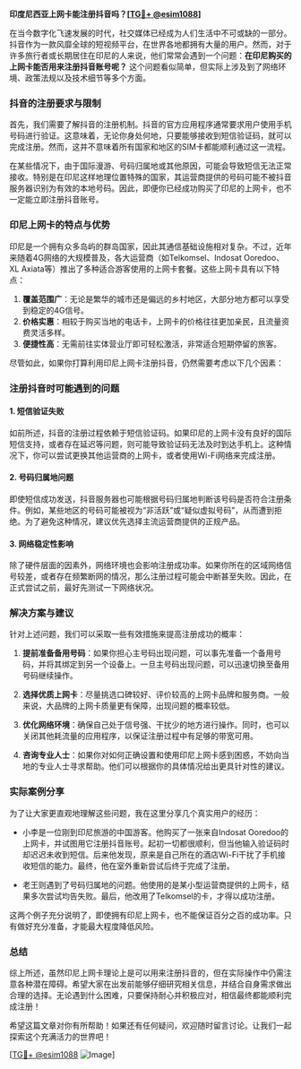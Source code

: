 **印度尼西亚上网卡能注册抖音吗？[[TG💪+ @esim1088](https://t.me/s/esim1088)]**

在当今数字化飞速发展的时代，社交媒体已经成为人们生活中不可或缺的一部分。抖音作为一款风靡全球的短视频平台，在世界各地都拥有大量的用户。然而，对于许多旅行者或长期居住在印尼的人来说，他们常常会遇到一个问题：**在印尼购买的上网卡能否用来注册抖音账号呢？** 这个问题看似简单，但实际上涉及到了网络环境、政策法规以及技术细节等多个方面。

### 抖音的注册要求与限制

首先，我们需要了解抖音的注册机制。抖音的官方应用程序通常要求用户使用手机号码进行验证。这意味着，无论你身处何地，只要能够接收到短信验证码，就可以完成注册。然而，这并不意味着所有国家和地区的SIM卡都能顺利通过这一流程。

在某些情况下，由于国际漫游、号码归属地或其他原因，可能会导致短信无法正常接收。特别是在印尼这样地理位置特殊的国家，其运营商提供的号码可能不被抖音服务器识别为有效的本地号码。因此，即便你已经成功购买了印尼的上网卡，也不一定能立即注册抖音账号。

### 印尼上网卡的特点与优势

印尼是一个拥有众多岛屿的群岛国家，因此其通信基础设施相对复杂。不过，近年来随着4G网络的大规模普及，各大运营商（如Telkomsel、Indosat Ooredoo、XL Axiata等）推出了多种适合游客使用的上网卡套餐。这些上网卡具有以下特点：

1. **覆盖范围广**：无论是繁华的城市还是偏远的乡村地区，大部分地方都可以享受到稳定的4G信号。
2. **价格实惠**：相较于购买当地的电话卡，上网卡的价格往往更加亲民，且流量资费灵活多样。
3. **便捷性高**：无需前往实体营业厅即可轻松激活，非常适合短期停留的旅客。

尽管如此，如果你打算利用印尼上网卡注册抖音，仍然需要考虑以下几个因素：

### 注册抖音时可能遇到的问题

#### 1. 短信验证失败
如前所述，抖音的注册过程依赖于短信验证码。如果印尼的上网卡没有良好的国际短信支持，或者存在延迟等问题，则可能导致验证码无法及时到达手机上。这种情况下，你可以尝试更换其他运营商的上网卡，或者使用Wi-Fi网络来完成注册。

#### 2. 号码归属地问题
即使短信成功发送，抖音服务器也可能根据号码归属地判断该号码是否符合注册条件。例如，某些地区的号码可能被视为“非活跃”或“疑似虚拟号码”，从而遭到拒绝。为了避免这种情况，建议优先选择主流运营商提供的正规产品。

#### 3. 网络稳定性影响
除了硬件层面的因素外，网络环境也会影响注册成功率。如果你所在的区域网络信号较差，或者存在频繁断网的情况，那么注册过程可能会中断甚至失败。因此，在正式尝试之前，最好先测试一下网络状况。

### 解决方案与建议

针对上述问题，我们可以采取一些有效措施来提高注册成功的概率：

1. **提前准备备用号码**：如果你担心主号码出现问题，可以事先准备一个备用号码，并将其绑定到另一个设备上。一旦主号码出现问题，可以迅速切换至备用号码继续操作。
   
2. **选择优质上网卡**：尽量挑选口碑较好、评价较高的上网卡品牌和服务商。一般来说，大品牌的上网卡质量更有保障，出现问题的概率较低。

3. **优化网络环境**：确保自己处于信号强、干扰少的地方进行操作。同时，也可以关闭其他耗流量的应用程序，以保证注册过程中有足够的带宽可用。

4. **咨询专业人士**：如果你对如何正确设置和使用印尼上网卡感到困惑，不妨向当地的专业人士寻求帮助。他们可以根据你的具体情况给出更具针对性的建议。

### 实际案例分享

为了让大家更直观地理解这些问题，我在这里分享几个真实用户的经历：

- 小李是一位刚到印尼旅游的中国游客。他购买了一张来自Indosat Ooredoo的上网卡，并试图用它注册抖音账号。起初一切都很顺利，但当他输入验证码时却迟迟未收到短信。后来他发现，原来是自己所在的酒店Wi-Fi干扰了手机接收短信的能力。最终，他在室外重新尝试后终于完成了注册。

- 老王则遇到了号码归属地的问题。他使用的是某小型运营商提供的上网卡，结果多次尝试均告失败。最后，他改用了Telkomsel的卡，才得以成功注册。

这两个例子充分说明了，即使拥有印尼上网卡，也不能保证百分之百的成功率。只有做好充分准备，才能最大程度降低风险。

### 总结

综上所述，虽然印尼上网卡理论上是可以用来注册抖音的，但在实际操作中仍需注意各种潜在障碍。希望大家在出发前能够仔细研究相关信息，并结合自身需求做出合理的选择。无论遇到什么困难，只要保持耐心并积极应对，相信最终都能顺利完成注册！

希望这篇文章对你有所帮助！如果还有任何疑问，欢迎随时留言讨论。让我们一起探索这个充满活力的世界吧！

[[TG💪+ @esim1088](https://t.me/s/esim1088) ![Image](https://i.postimg.cc/4NQfJmqS/Snipaste-2025-05-13-00-14-12.png)]